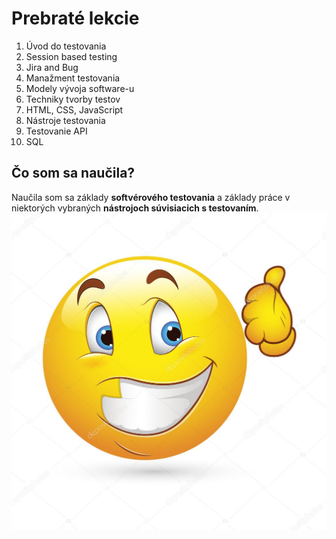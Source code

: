 # Prebraté lekcie
1. Úvod do testovania 
2. Session based testing 
3. Jira and Bug
4. Manažment testovania 
5. Modely vývoja software-u 
6. Techniky tvorby testov
7. HTML, CSS, JavaScript 
8. Nástroje testovania 
9. Testovanie API 
10. SQL 
## Čo som sa naučila?
Naučila som sa základy **softvérového testovania** a základy práce v niektorých vybraných **nástrojoch súvisiacich s testovaním**. 
 ![alt text](image.png)